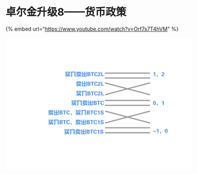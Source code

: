 # 卓尔金升级8——货币政策

{% embed url="https://www.youtube.com/watch?v=Orf7s7T4hVM" %}

![](../../../../.gitbook/assets/defi_3%20%281%29.png)

